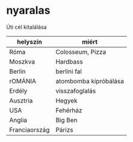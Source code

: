 # nyaralas
Úti cél kitalálása

| helyszín     | miért                   |
|--------------|-------------------------|
| Róma         | Colosseum, Pizza        |
| Moszkva      | Hardbass                |
| Berlin       | berlini fal             |
| rOMÁNIA      | atombomba kipróbálása   |
| Erdély       | visszafoglalás          |
| Ausztria     | Hegyek                  |
| USA          | Fehérház                | 
|Anglia        | Big Ben                 |
|Franciaország | Párizs                  |

